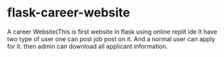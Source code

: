 # flask-career-website
A career Website(This is first website in flask using online replit ide
It have two type of user one can post job post on it.
And a normal user can apply for it.
then admin can download all applicant information.
